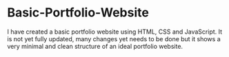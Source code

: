 # Basic-Portfolio-Website
I have created a basic portfolio website using HTML, CSS and JavaScript. It is not yet fully updated, many changes yet needs to be done but it shows a very minimal and clean structure of an ideal portfolio website.
